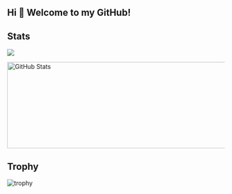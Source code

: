 ## Hi 👋 Welcome to my GitHub!

<!--
**DaiIshida4869/DaiIshida4869** is a ✨ _special_ ✨ repository because its `README.md` (this file) appears on your GitHub profile.

Here are some ideas to get you started:

- 🔭 I’m currently working on ...
- 🌱 I’m currently learning ...
- 👯 I’m looking to collaborate on ...
- 🤔 I’m looking for help with ...
- 💬 Ask me about ...
- 📫 How to reach me: ...
- 😄 Pronouns: ...
- ⚡ Fun fact: ...
-->

## Stats
![](http://github-profile-summary-cards.vercel.app/api/cards/profile-details?username=DaiIshida4869&theme=gruvbox)
<p align=“left”> 
    <img alt="GitHub Stats" height="200px" width="1200px" src="https://github-readme-stats.vercel.app/api?username=DaiIshida4869&theme=onedark&show_icons=true" />
</p>

## Trophy
![trophy](https://github-profile-trophy.vercel.app/?username=DaiIshida4869&theme=gruvbox)

